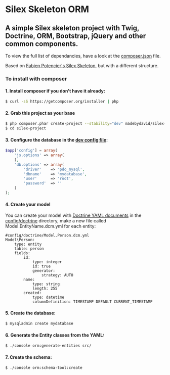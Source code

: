 # Silex Skeleton ORM

## A simple Silex skeleton project with Twig, Doctrine, ORM, Bootstrap, jQuery and other common components. 

To view the full list of dependancies, have a look at the [composer.json](composer.json) file.

Based on [Fabien Potencier's Silex Skeleton](https://github.com/silexphp/Silex-Skeleton), but with a different structure.

### To install with composer

#### 1. Install composer if you don't have it already:
```bash
$ curl -sS https://getcomposer.org/installer | php
```

#### 2. Grab this project as your base
```bash
$ php composer.phar create-project --stability="dev" madebydavid/silex-skeleton-orm silex-project
$ cd silex-project
```

#### 3. Configure the database in the [dev config file](config/dev.php):
```php
$app['config'] = array(
    'js.options' => array(
    ),
    'db.options' => array(
        'driver'    => 'pdo_mysql',
        'dbname'    => 'mydatabase',
        'user'      => 'root',
        'password'  => ''
    )
);
```

#### 4. Create your model
You can create your model with [Doctrine YAML documents](http://docs.doctrine-project.org/en/2.0.x/reference/yaml-mapping.html) in the [config/doctrine](config/doctrine) directory, make a new file called Model.EntityName.dcm.yml for each entity:

```
#config/doctrine/Model.Person.dcm.yml
Model\Person:
    type: entity
    table: person
    fields:
        id:
            type: integer
            id: true
            generator:
                strategy: AUTO
        name:
            type: string
            length: 255
        created:
            type: datetime
            columnDefinition: TIMESTAMP DEFAULT CURRENT_TIMESTAMP
```

#### 5. Create the database:
```bash
$ mysqladmin create mydatabase
```

#### 6. Generate the Entity classes from the YAML:
```bash
$ ./console orm:generate-entities src/
```

#### 7. Create the schema:
```bash
$ ./console orm:schema-tool:create
```
